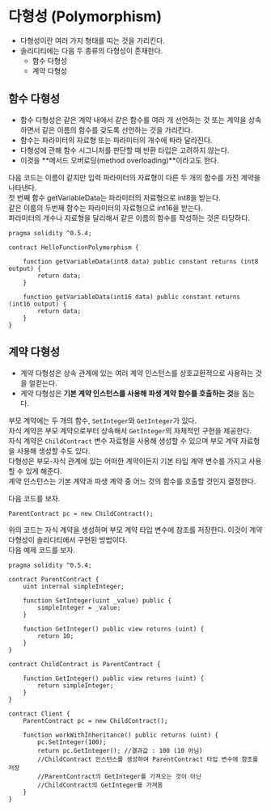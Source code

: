 # 다형성 (Polymorphism)

- 다형성이란 여러 가지 형태를 띠는 것을 가리킨다.
- 솔리디티에는 다음 두 종류의 다형성이 존재한다.
  - 함수 다형성
  - 계약 다형성
  
## 함수 다형성
- 함수 다형성은 같은 계약 내에서 같은 함수를 여러 개 선언하는 것 또는 계약을 상속하면서 같은 이름의 함수를 갖도록 선언하는 것을 가리킨다.
- 함수는 파라미터의 자료형 또는 파라미터의 개수에 따라 달라진다.
- 다형성에 관해 함수 시그니처를 판단할 때 반환 타입은 고려하지 않는다.
- 이것을 **메서드 오버로딩(method overloading)**이라고도 한다.

다음 코드는 이름이 같지만 입력 파라미터의 자료형이 다른 두 개의 함수를 가진 계약을 나타낸다.   
첫 번째 함수 getVariableData는 파라미터의 자료형으로 int8을 받는다.   
같은 이름의 두번째 함수는 파라미터의 자료형으로 int16을 받는다.   
파라미터의 개수나 자료형을 달리해서 같은 이름의 함수를 작성하는 것은 타당하다.   
```solidity
pragma solidity ^0.5.4;

contract HelloFunctionPolymorphism {
    
    function getVariableData(int8 data) public constant returns (int8 output) {
        return data;
    }

    function getVariableData(int16 data) public constant returns (int16 output) {
        return data;
    }
}
```

## 계약 다형성
- 계약 다형성은 상속 관계에 있는 여러 계약 인스턴스를 상호교환적으로 사용하는 것을 얼컫는다.
- 계약 다형성은 **기본 계약 인스턴스를 사용해 파생 계약 함수를 호출하는 것**을 돕는다.

부모 계약에는 두 개의 함수, `SetInteger`와 `GetInteger`가 있다.   
자식 계약은 부모 계약으로부터 상속해서 `GetInteger`의 자체적인 구현을 제공한다.   
자식 계약은 `ChildContract` 변수 자료형을 사용해 생성할 수 있으며 부모 계약 자료형을 사용해 생성할 수도 있다.   
다형성은 부모-자식 관계에 있는 어떠한 계약이든지 기본 타입 계약 변수를 가지고 사용할 수 있게 해준다.   
계약 인스턴스는 기본 계약과 파생 계약 중 어느 것의 함수를 호출할 것인지 결정한다.

다음 코드를 보자.
```solidity
ParentContract pc = new ChildContract();
```

위의 코드는 자식 계약을 생성하며 부모 계약 타입 변수에 참조를 저장한다. 이것이 계약 다형성이 솔리디티에서 구현된 방법이다.   
다음 예제 코드를 보자.

```solidity
pragma solidity ^0.5.4;

contract ParentContract {
    uint internal simpleInteger;
    
    function SetInteger(uint _value) public {
        simpleInteger = _value;
    }
    
    function GetInteger() public view returns (uint) {
        return 10;
    }
}

contract ChildContract is ParentContract {
    
    function GetInteger() public view returns (uint) {
        return simpleInteger;
    }
}

contract Client {
    ParentContract pc = new ChildContract();
    
    function workWithInheritance() public returns (uint) {
        pc.SetInteger(100);
        return pc.GetInteger(); //결과값 : 100 (10 아님)
        //ChildContract 인스턴스를 생성하여 ParentContract 타입 변수에 참조를 저장
        //ParentContract의 GetInteger를 가져오는 것이 아닌
        //ChildContract의 GetInteger를 가져옴 
    }
}
```